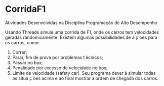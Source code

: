 # CorridaF1
Atividades Desenvolvidas na Disciplina Programação de Alto Desempenho

Usando Threads simule uma corrida de F1, onde os carros tem velocidades
geradas randomicamente. Existem algumas possibilidades de a ̧c ̃oes para os
carros, como:
1. Correr;
2. Parar, fim de prova por problemas t ́ecnicos;
3. Passar no box;
4. Penalidade por excesso de velocidade no box;
5. Limite de velocidade (safety car).
Seu programa dever ́a simular todas as situa ̧c ̃oes acima e ao final mostrar a
ordem de chegada dos carros.
